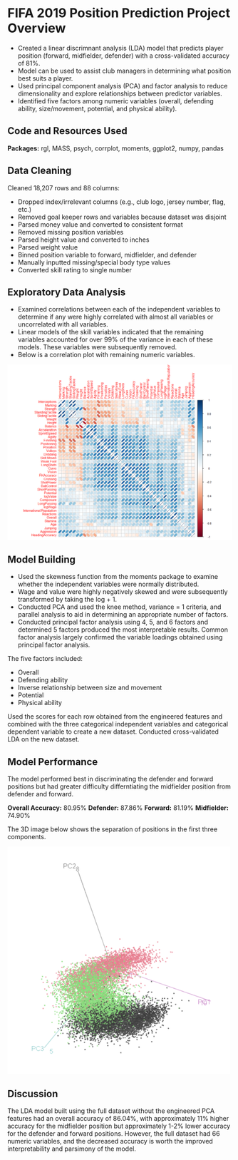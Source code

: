 # FIFA 2019 Position Prediction Project Overview
* Created a linear discrimnant analysis (LDA) model that predicts player position (forward, midfielder, defender) with a cross-validated accuracy of 81%.
* Model can be used to assist club managers in determining what position best suits a player.
* Used principal component analysis (PCA) and factor analysis to reduce dimensionality and explore relationships between predictor variables.
* Identified five factors among numeric variables (overall, defending ability, size/movement, potential, and physical ability).

## Code and Resources Used
**Packages:** rgl, MASS, psych, corrplot, moments, ggplot2, numpy, pandas

## Data Cleaning
Cleaned 18,207 rows and 88 columns:
* Dropped index/irrelevant columns (e.g., club logo, jersey number, flag, etc.)
* Removed goal keeper rows and variables because dataset was disjoint
* Parsed money value and converted to consistent format
* Removed missing position variables
* Parsed height value and converted to inches
* Parsed weight value
* Binned position variable to forward, midfielder, and defender
* Manually inputted missing/special body type values
* Converted skill rating to single number

## Exploratory Data Analysis
* Examined correlations between each of the independent variables to determine if any were highly correlated with almost all variables or uncorrelated with all variables.
* Linear models of the skill variables indicated that the remaining variables accounted for over 99% of the variance in each of these models. These variables were subsequently removed.
* Below is a correlation plot with remaining numeric variables.

![alt text](https://github.com/chelseako/FIFA_2019_Project/blob/main/FIFACorrplot.png)

## Model Building
* Used the skewness function from the moments package to examine whether the independent variables were normally distributed.
* Wage and value were highly negatively skewed and were subsequently transformed by taking the log + 1.
* Conducted PCA and used the knee method, variance = 1 criteria, and parallel analysis to aid in determining an appropriate number of factors.
* Conducted principal factor analysis using 4, 5, and 6 factors and determined 5 factors produced the most interpretable results. Common factor analysis largely confirmed the variable loadings obtained using principal factor analysis.

The five factors included:
* Overall
* Defending ability
* Inverse relationship between size and movement
* Potential
* Physical ability

Used the scores for each row obtained from the engineered features and combined with the three categorical independent variables and categorical dependent variable to create a new dataset.
Conducted cross-validated LDA on the new dataset.

## Model Performance
The model performed best in discriminating the defender and forward positions but had greater difficulty differntiating the midfielder position from defender and forward.

**Overall Accuracy:** 80.95%
**Defender:** 87.86%
**Forward:** 81.19%
**Midfielder:** 74.90%

The 3D image below shows the separation of positions in the first three components.

![alt text](https://github.com/chelseako/FIFA_2019_Project/blob/main/3Dplot.png)

## Discussion
The LDA model built using the full dataset without the engineered PCA features had an overall accuracy of 86.04%, with approximately 11% higher accuracy for the midfielder position but approximately 1-2% lower accuracy for the defender and forward positions.  However, the full dataset had 66 numeric variables, and the decreased accuracy is worth the improved interpretability and parsimony of the model.


